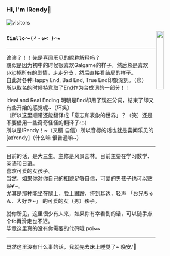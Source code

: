 ### Hi, I'm IRendy🤗 
![visitors](https://visitor-badge.laobi.icu/badge?page_id=IRendy)
<!-- <img align="right" src="https://github-readme-stats.vercel.app/api?username=IRendy&show_icons=true&title_color=000&icon_color=0099ff&text_color=000&bg_color=ffffff&hide_border=true" width="45%" />   -->
<img align="right" src="https://raw.githubusercontent.com/IRendy/IRendy.github.io/master/assets/img/kawaii.png" width="20%" />

### `Ciallo～(∠・ω< )⌒★ `

---

诶诶？！！先是喜闻乐见的昵称解释吗？  
貌似是因为初中的时候很喜欢Galgame的样子，然后总是喜欢skip掉所有的剧情，走走分支，然后直接看结局的样子。  
自此对各种Happy End, Bad End, True End印象深刻。（悲）  
所以取名的时候特意取了End作为合成词的一部分！！

Ideal and Real Ending 明明是End却用了现在分词，结束了却又有些开始的感觉呢~（坏笑）  
（所以这里顺带还能翻译成「意志和表象的世界」？（笑）还是不要借用一些奇奇怪怪的翻译了☁）  
所以是IRendy！\~（叉腰 自信）所以音标的话也就是喜闻乐见的[aɪˈrendy]（什么嘛 很普通嘛\~）

---

目前的话，是大三生。主修是风景园林。目前主要在学习数学、英语和日语。  
喜欢可爱的女孩子。  
当然，如果你对你自己的相貌足够自信，可爱的男孩子也可以贴贴💕~。  
尤其是那种能坐在腿上，脸上蹭蹭，挤到耳边，轻声 「お兄ちゃん、大好き~」 的可爱的女（男）孩子。  

就你所见，这里很少有人来，如果你有幸看到的话，可以随手点个fo再滑走也不迟。  
毕竟这里真的没有你需要的代码哦 poi~~

---

既然这里没有什么事的话，我就先去床上睡觉了~ 晚安/🥰
